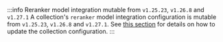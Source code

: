 :::info Reranker model integration mutable from `v1.25.23`, `v1.26.8` and `v1.27.1`
A collection's `reranker` model integration configuration is mutable from `v1.25.23`, `v1.26.8` and `v1.27.1`. See [this section](/developers/weaviate/manage-data/collections#update-the-reranker-model-integration) for details on how to update the collection configuration.
:::

